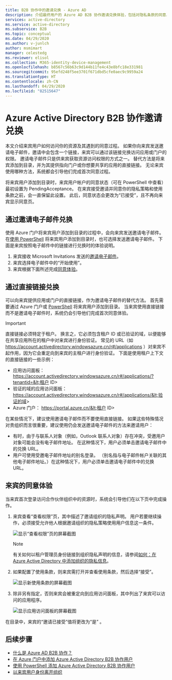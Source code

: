 ```yaml
---
title: B2B 协作中的邀请兑换 - Azure AD
description: 介绍最终用户的 Azure AD B2B 协作邀请兑换体验，包括对隐私条款的同意。
services: active-directory
ms.service: active-directory
ms.subservice: B2B
ms.topic: conceptual
ms.date: 04/29/2020
ms.author: v-junlch
author: msmimart
manager: celestedg
ms.reviewer: elisol
ms.collection: M365-identity-device-management
ms.openlocfilehash: b8567c56b63c9d144b11fe4c43e8bfc18e331981
ms.sourcegitcommit: 95efd248f5ee3701f671dbd5cfe0aec9c9959a24
ms.translationtype: HT
ms.contentlocale: zh-CN
ms.lasthandoff: 04/29/2020
ms.locfileid: "82515647"
---
```

# <a name="azure-active-directory-b2b-collaboration-invitation-redemption"></a>Azure Active Directory B2B 协作邀请兑换

本文介绍来宾用户如何访问你的资源及其遇到的同意过程。 如果你向来宾发送邀请电子邮件，邀请中会包含一个链接，来宾可以通过该链接兑换访问应用或门户的权限。 邀请电子邮件只是供来宾获取资源访问权限的方式之一。 替代方法是将来宾添加到目录，并为其提供指向门户或你想要共享的应用的直接链接。 无论来宾使用哪种方法，系统都会引导他们完成首次同意过程。

将来宾用户添加到目录时，来宾用户帐户的同意状态（可在 PowerShell 中查看）最初设置为 PendingAcceptance。 在来宾接受邀请并同意你的隐私策略和使用条款之前，会一直保留此设置。 此后，同意状态会更改为“已接受”，且不再向来宾显示同意页。

## <a name="redemption-through-the-invitation-email"></a>通过邀请电子邮件兑换

使用 Azure 门户将来宾用户添加到目录的过程中，会向来宾发送邀请电子邮件。 在[使用 PowerShell](/active-directory/b2b/b2b-quickstart-invite-powershell) 将来宾用户添加到目录时，也可选择发送邀请电子邮件。 下面是来宾按照电子邮件中的链接进行兑换时的体验说明。

1. 来宾接收 Microsoft Invitations 发送的[邀请电子邮件](/active-directory/b2b/invitation-email-elements)。
2. 来宾选择电子邮件中的“开始使用”。
4. 来宾根据下面所述完成[同意体验](#consent-experience-for-the-guest)。

## <a name="redemption-through-a-direct-link"></a>通过直接链接兑换

可以向来宾提供应用或门户的直接链接，作为邀请电子邮件的替代方法。 首先需要通过 Azure 门户或 [PowerShell](/active-directory/b2b/b2b-quickstart-invite-powershell) 将来宾用户添加到目录。 当来宾使用直接链接而不是邀请电子邮件时，系统仍会引导他们完成首次同意体验。

> [!IMPORTANT]
> 直接链接必须特定于租户。 换言之，它必须包含租户 ID 或已验证的域，以便能够在共享应用所在的租户中对来宾进行身份验证。 常见的 URL（如 https://account.activedirectory.windowsazure.cn/r#/applications ）对来宾不起作用，因为它会重定向到来宾的主租户进行身份验证。 下面是使用租户上下文的直接链接的一些示例：
 > - 应用访问面板： https://account.activedirectory.windowsazure.cn/r#/applications/?tenantid=&lt;租户 ID&gt; 
 > - 验证的域的应用访问面板： https://account.activedirectory.windowsazure.cn/r#/applications/&lt;验证的域&gt;
 > - Azure 门户： https://portal.azure.cn/&lt;租户 ID&gt;

在某些情况下，建议使用邀请电子邮件而不要使用直接链接。 如果这些特殊情况对贵组织而言很重要，建议使用仍会发送邀请电子邮件的方法来邀请用户：
 - 有时，由于与联系人对象（例如，Outlook 联系人对象）存在冲突，受邀用户对象可能会没有电子邮件地址。 在这种情况下，用户必须单击邀请电子邮件中的兑换 URL。
 - 用户可使用受邀电子邮件地址的别名登录。 （别名指与电子邮件帐户关联的其他电子邮件地址。）在这种情况下，用户必须单击邀请电子邮件中的兑换 URL。

## <a name="consent-experience-for-the-guest"></a>来宾的同意体验

当来宾首次登录访问合作伙伴组织中的资源时，系统会引导他们在以下页中完成操作。 

1. 来宾查看“查看权限”页，其中描述了邀请组织的隐私声明。 用户若要继续操作，必须接受允许他人根据邀请组织的隐私策略使用用户信息这一条件。

   ![显示“查看权限”页的屏幕截图](./media/redemption-experience/review-permissions.png) 

   > [!NOTE]
   > 有关如何以租户管理员身份链接到组织隐私声明的信息，请参阅[如何：在 Azure Active Directory 中添加组织的隐私信息](/active-directory/fundamentals/active-directory-properties-area)。

2. 如果配置了使用条款，则来宾需打开并查看使用条款，然后选择“接受”。 

   ![显示新使用条款的屏幕截图](./media/redemption-experience/terms-of-use-accept.png) 

3. 除非另有指定，否则来宾会被重定向到应用访问面板，其中列出了来宾可以访问的应用程序。

   ![显示应用访问面板的屏幕截图](./media/redemption-experience/myapps.png) 

在目录中，来宾的“邀请已接受”值将更改为“是” 。 

## <a name="next-steps"></a>后续步骤

- [什么是 Azure AD B2B 协作？](what-is-b2b.md)
- [在 Azure 门户中添加 Azure Active Directory B2B 协作用户](add-users-administrator.md)
- [使用 PowerShell 添加 Azure Active Directory B2B 协作用户](customize-invitation-api.md#powershell)
- [以来宾用户身份离开组织](leave-the-organization.md)

